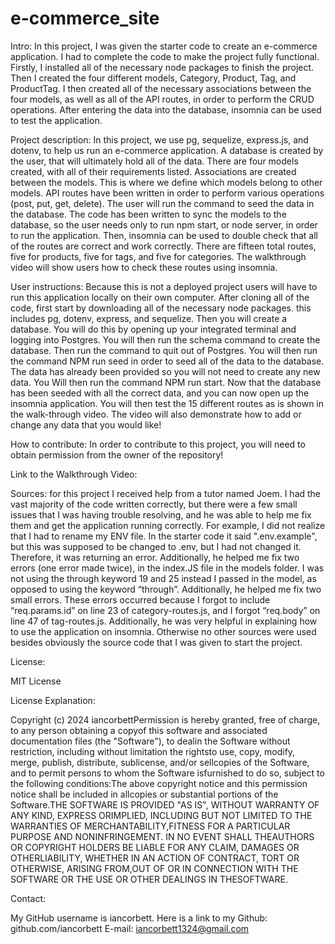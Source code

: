 # e-commerce_site


Intro: In this project, I was given the starter code to create an e-commerce application. I had to complete the code to make the project fully functional. Firstly, I installed all of the necessary node packages to finish the project. Then I created the four different models, Category, Product, Tag, and ProductTag. I then created all of the necessary associations between the four models, as well as all of the API routes, in order to perform the CRUD operations. After entering the data into the database, insomnia can be used to test the application.

Project description: In this project, we use pg, sequelize, express.js, and dotenv, to help us run an e-commerce application. A database is created by the user, that will ultimately hold all of the data. There are four models created, with all of their requirements listed. Associations are created between the models. This is where we define which models belong to other models. API routes have been written in order to perform various operations (post, put, get, delete). The user will run the command to seed the data in the database. The code has been written to sync the models to the database, so the user needs only to run npm start, or node server, in order to run the application. Then, insomnia can be used to double check that all of the routes are correct and work correctly. There are fifteen total routes, five for products, five for tags, and five for categories. The walkthrough video will show users how to check these routes using insomnia.

User instructions: Because this is not a deployed project users will have to run this application locally on their own computer. After cloning all of the code, first start by downloading all of the necessary node packages. this includes pg, dotenv, express, and sequelize. Then you will create a database. You will do this by opening up your integrated terminal and logging into Postgres. You will then run the schema command to create the database. Then run the command to quit out of Postgres. You will then run the command NPM run seed in order to seed all of the data to the database. The data has already been provided so you will not need to create any new data. You Will then run the command NPM run start. Now that the database has been seeded with all the correct data, and you can now open up the insomnia application. You will then test the 15 different routes as is shown in the walk-through video. The video will also demonstrate how to add or change any data that you would like!

How to contribute: In order to contribute to this project, you will need to obtain permission from the owner of the repository!

Link to the Walkthrough Video:

Sources: for this project I received help from a tutor named Joem. I had the vast majority of the code written correctly, but there were a few small issues that I was having trouble resolving, and he was able to help me fix them and get the application running correctly. For example, I did not realize that I had to rename my ENV file. In the starter code it said ".env.example", but this was supposed to be changed to .env, but I had not changed it. Therefore, it was returning an error. Additionally, he helped me fix two errors (one error made twice), in the index.JS file in the models folder. I was not using the through keyword 19 and 25 instead I passed in the model, as opposed to using the keyword “through”. Additionally, he helped me fix two small errors. These errors occurred because I forgot to include “req.params.id” on line 23 of category-routes.js, and I forgot “req.body” on line 47 of tag-routes.js. Additionally, he was very helpful in explaining how to use the application on insomnia. Otherwise no other sources were used besides obviously the source code that I was given to start the project.

License:

MIT License

License Explanation:

Copyright (c) 2024 iancorbettPermission is hereby granted, free of charge, to any person obtaining a copyof this software and associated documentation files (the "Software"), to dealin the Software without restriction, including without limitation the rightsto use, copy, modify, merge, publish, distribute, sublicense, and/or sellcopies of the Software, and to permit persons to whom the Software isfurnished to do so, subject to the following conditions:The above copyright notice and this permission notice shall be included in allcopies or substantial portions of the Software.THE SOFTWARE IS PROVIDED "AS IS", WITHOUT WARRANTY OF ANY KIND, EXPRESS ORIMPLIED, INCLUDING BUT NOT LIMITED TO THE WARRANTIES OF MERCHANTABILITY,FITNESS FOR A PARTICULAR PURPOSE AND NONINFRINGEMENT. IN NO EVENT SHALL THEAUTHORS OR COPYRIGHT HOLDERS BE LIABLE FOR ANY CLAIM, DAMAGES OR OTHERLIABILITY, WHETHER IN AN ACTION OF CONTRACT, TORT OR OTHERWISE, ARISING FROM,OUT OF OR IN CONNECTION WITH THE SOFTWARE OR THE USE OR OTHER DEALINGS IN THESOFTWARE.

Contact:

My GitHub username is iancorbett. Here is a link to my Github: github.com/iancorbett E-mail: iancorbett1324@gmail.com
